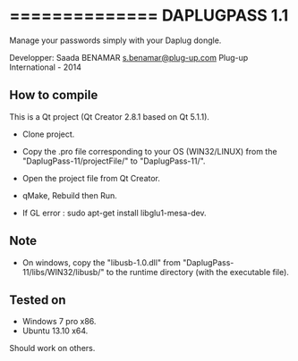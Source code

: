 ==============
DAPLUGPASS 1.1
==============

Manage your passwords simply with your Daplug dongle.

Developper: Saada BENAMAR <s.benamar@plug-up.com>
Plug-up International - 2014


## How to compile ##

This is a Qt project (Qt Creator 2.8.1 based on Qt 5.1.1).

- Clone project.

- Copy the .pro file corresponding to your OS (WIN32/LINUX) from the "DaplugPass-11/projectFile/" to "DaplugPass-11/".

- Open the project file from Qt Creator.

- qMake, Rebuild then Run.

- If GL error : sudo apt-get install libglu1-mesa-dev.

## Note ##

- On windows, copy the "libusb-1.0.dll" from "DaplugPass-11/libs/WIN32/libusb/" to the runtime directory (with the executable file).


## Tested on ##

- Windows 7 pro x86.
- Ubuntu 13.10 x64.

Should work on others.
